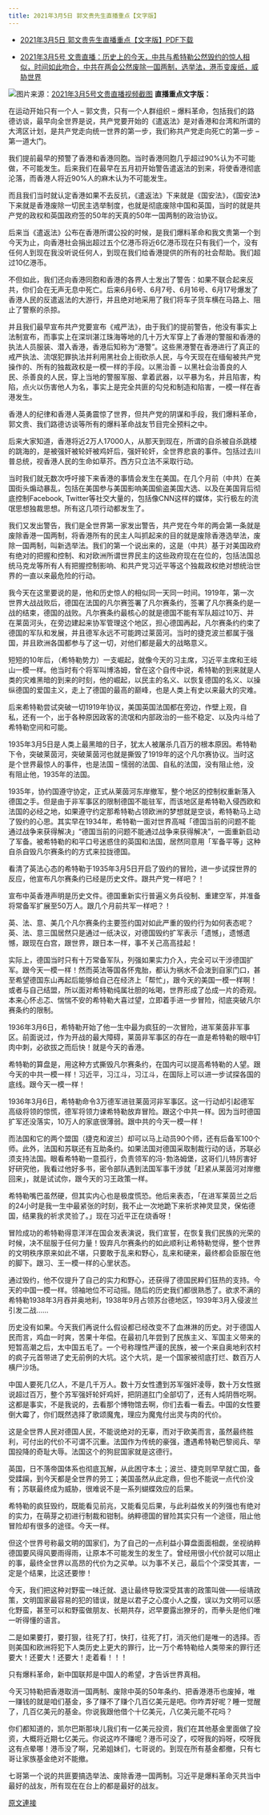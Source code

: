 ```yaml
---
title: 2021年3月5日 郭文贵先生直播重点【文字版】
---
```


- [2021年3月5日 郭文贵先生直播重点【文字版】PDF下载](https://assets.gnews.org/wp-content/uploads/2021/03/3.5%E7%9B%B4%E6%92%AD%E9%87%8D%E7%82%B9-%E4%B8%AD%E6%96%87.pdf)


- [2021年3月5号 文贵直播：历史上的今天，中共与希特勒公然毁约的惊人相似，时间如此吻合，中共在两会公然废除一国两制，选举法，港币变废纸，威胁世界](https://gtv.org/video/id=60424c6f94761a708f1b9a7b)

![](https://assets.gnews.org/wp-content/uploads/2021/03/Screen-Shot-2021-03-06-at-12.21.09-pm.png)图片来源：[2021年3月5号文贵直播视频截图](https://gtv.org/video/id=60424c6f94761a708f1b9a7b)
**直播重点文字版：**

在运动开始只有一个人 – 郭文贵，只有一个人群组织 – 爆料革命，包括我们的路德访谈，最早向全世界是说，共产党要开始的《遣返法》是对香港和台湾和所谓的大湾区计划，是共产党走向统一世界的第一步，我们称共产党走向死亡的第一步 – 第一道大门。

我们提前最早的预警了香港和香港同胞。当时香港同胞几乎超过90%认为不可能做，不可能发生。后来我们在最早在五月初开始警告遣返法的到来，将使香港彻底沦落，而香港人将近90%人的麻木认为不可能发生。

而且我们当时就认定香港如果不去反抗，《遣返法》下来就是《国安法》，《国安法》下来就是香港废除一切民主选举制度，也就是彻底废除中国和英国，当时的就是共产党的政权和英国政府签的50年的天真的50年一国两制的政治协议。

后来当《遣返法》公布在香港所谓公投的时候，是我们爆料革命和我文贵第一个到今天为止，向香港社会捐出超过五个亿港币将近6亿港币现在只有我们一个，没有任何人到现在我没听说任何人，到现在我们给香港提供的所有的社会帮助。我们超过10亿港币。

不但如此，我们还向香港同胞和香港的各界人士发出了警告：如果不联合起来反共，你们会在无声无息中死亡。后来6月6号、6月7号、6月16号、6月17号爆发了香港人民的反遣返法的大游行，并且绝对地采用了我们将车子货车横在马路上、阻止了警察的杀掠。

并且我们最早宣布共产党要宣布《戒严法》，由于我们的提前警告，他没有事实上法制宣布，而事实上在深圳湛江珠海等地的几十万大军穿上了香港的警服和香港的执法人员服装、潜入香港，香港后知称为“港警”。这些黑港警在香港进行了真正的戒严执法、流氓犯罪执法并利用黑社会上街砍杀人民，与今天现在在缅甸被共产党操作的、所有的独裁政权是一模一样的手段。以黑治善 – 以黑社会治善良的人民、杀善良的人民，穿上当地的警服军服、拿着武器，以平暴为名，并且陷害，构陷，点火以伤害他人为名，事实上是完全共匪的勾兑和制造和陷害，一模一样在香港发生。

香港人的纪律和香港人英勇震惊了世界，但共产党的阴谋和手段，我们爆料革命，郭文贵、我们路德访谈等所有的爆料革命战友节目完全预料之中。

后来大家知道，香港将近2万人17000人，从那天到现在，所谓的自杀被自杀跳楼的跳海的，是被强奸被轮奸被鸡奸后，强奸轮奸，全世界悲哀的事件。包括过去川普总统，视香港人民的生命如草芥。西方只立法不采取行动。

当时我们就无数次呼吁接下来香港的事情会发生在美国。在几个月前（中共）在美国街头煽动暴乱，包括在美国参与美国影响美国偷盗美国大选、以及在美国背后彻底控制Facebook, Twitter等社交大量的，包括像CNN这样的媒体，实行极左的流氓思想独裁思想。所有这几项行动都发生了。

我们又发出警告，我们是全世界第一家发出警告，共产党在今年的两会第一条就是废除香港一国两制，将香港所有的民主人叫抓起来的目的就是废除香港选举法，废除一国两制，叫新选举法。我们的第一个说出来的，这是（中共）基于对美国政府有绝对的把握和控制、和对欧洲所谓世界民主的这些政府现在在位的，包括法国总统马克龙等所有人有把握控制影响、和共产党习近平等这个独裁政权绝对想统治世界的一直以来最危险的行动。

我今天在这里要说的是，他和历史惊人的相似同一天同一时间。1919年，第一次世界大战战败后，德国在法国的凡尔赛签署了凡尔赛条约，签署了凡尔赛条约是一战的结束，德国的战败。凡尔赛条约最核心的就是德国不能有军队超过10万、并在莱茵河头，在旁边建起来协军管理这个地区，担心德国再起，凡尔赛条约约束了德国的军队和发展，并且德军永远不可能跨过莱茵河。当时的捷克波兰都属于强国，并且欧洲各国都参与了这一切，对他们都是最大的战略意义。

短短的10年后，（希特勒势力）一支崛起，就像今天的习主席，习近平主席和王岐山一模一样。他当时有个将军叫博洛姆，曾在这个自传中说，希特勒的到来就是人类的灾难黑暗的到来的时刻，他的崛起，以民主的名义、以恢复德国的名义、以操纵德国的爱国主义，走上了德国的最高的巅峰，也是人类上有史以来最大的灾难。

后来希特勒尝试突破一切1919年协议，美国英国法国都在旁边，作壁上观，自私，还有一个，出于各种原因政客的流氓和内部政治的一些不稳定、以及内斗给了希特勒空间和可能。

1935年3月5日是人类上最黑暗的日子，犹太人被屠杀几百万的根本原因。希特勒下令，突破莱茵河，突破莱茵河也就是撕毁了1919年的这个凡尔赛协议。当时这是个世界最惊人的事件，也是法国 – 懦弱的法国、自私的法国，没有阻止他，没有阻止他，1935年的法国。

1935年，协约国遵守协定，正式从莱茵河东岸撤军，整个地区的控制权重新落入德国之手。但是由于非军事区的限制德国不能驻军，而该地区是希特勒入侵西欧和法国的必经之地，如果遵守约定那希特勒占领欧洲的梦想就是空谈，希特勒马上动了毁约的心思。其实早在1934年，希特勒一面对世界高喊「德国当前的问题不能通过战争来获得解决」“德国当前的问题不能通过战争来获得解决”，一面重新启动了军备。被希特勒的和平口号迷惑住的英国和法国，居然同意用「军备平等」这种自杀自毁凡尔赛条约的方式来拉拢德国。

看清了英法心态的希特勒于1935年3月5日开启了毁约的冒险，进一步试探世界的反应，他宣布凡尔赛条约已经是历史文件。跟共产党一样吧？！

宣布中英香港声明是历史文件。德国重新实行普遍义务兵役制、重建空军，并准备将常备军扩展至50万人。跟几个月前共军一样吧？！

英、法、意、美几个凡尔赛条约主要签约国对如此严重的毁约行为如何表态呢？英、法、意三国居然只是通过一纸决议，对德国毁约扩军表示「遗憾」，遗憾遗憾，跟现在白宫，跟世界，跟日本一样，事不关己高高挂起！

实际上，德国当时只有十万常备军队，列强如果实力介入，完全可以干涉德国扩军。跟今天一模一样！然而英法等国各怀鬼胎，都认为祸水不会泼到自家门口，甚至希望德国东山再起后能够给自己在经济上「帮忙」，跟今天的美国一模一样啊！或者与自己结盟，所以面对希特勒纯属壮胆的吆喝，世界形成了怂成一片的奇观。本来心怀忐忑、惴惴不安的希特勒大喜过望，立即着手进一步冒险，彻底突破凡尔赛条约的限制。

1936年3月6日，希特勒开始了他一生中最为疯狂的一次冒险，进军莱茵非军事区。前面说过，作为开战的最大障碍，莱茵非军事区的存在一直是希特勒的眼中钉肉中刺，必欲拔之而后快！就是今天的香港。

希特勒的算盘是，用这种方式撕毁凡尔赛条约，在国内可以提高希特勒的人望。跟今天的中共一模一样！习近平，习江斗，习江斗，在国际上可以进一步试探各国的底线。跟今天一模一样！

1936年3月6日，希特勒命令3万德军进驻莱茵河非军事区。这一行动却引起德军高级将领的惊慌，德军将领力谏希特勒放弃冒险。跟这个中共一样。因为当时德国扩军还没落实，10万人的家底很薄弱。跟中共的今天一模一样！

而法国和它的两个盟国（捷克和波兰）却可以马上动员90个师，还有后备军100个师。此外，法国和苏联还有互助条约。如果法国对德国采取制裁行动的话，苏联必须支持法国。眼看希特勒一意孤行，负责领军的冯･勃洛姆堡，这哥们儿特厉害好好研究他，我看过他好多书，密令部队遇到法国军事干涉就「赶紧从莱茵河对岸撤回来」，就是试试你，跟今天的习王政策一样。

希特勒嘴巴虽然硬，但其实内心也是极度慌恐。他后来表态，「在进军莱茵兰之后的24小时是我一生中最紧张的时刻，我不止一次地跪下来祈求神灵显灵，保佑德国，结果我的祈求灵验了。」现在习近平正在烧香呀！

冒险成功的希特勒得意洋洋在国会发表演说，我们宣誓，在恢复我们民族的光荣的时候，决不屈服于任何力量！毁弃凡尔赛条约的如此顺利让希特勒觉得，整个世界的文明秩序原来如此不堪，只要敢于乱来和野心，乱来和硬来，最终都会臣服在他的脚下。跟习、王一模一样的心里状态。

通过毁约，他不仅提升了自己的实力和野心，还获得了德国民粹们狂热的支持。今天的中国一模一样。领袖地位不可动摇。随后的历史我们都很熟悉了。欲求不满的希特勒1938年3月吞并奥地利，1938年9月占领苏台德地区，1939年3月入侵波兰引发二战……

历史没有如果。今天我们再说什么假设都已经改变不了血淋淋的历史。对于德国人民而言，鸡血一时爽，苦果十年偿。在最初几年尝到了民族主义、军国主义带来的短暂高潮之后，太中国五毛了。一个号称理性严谨的民族，被一个来自奥地利农村的疯子元首带进了史无前例的大坑。这个大坑，是一个国家被彻底打烂、数百万人横尸沙场。

中国人要死几亿人，不是几千万人。数十万女性遭到苏军强奸凌辱，数十万女性据说超过百万，整个苏军强奸轮奸鸡奸，把阴道肛门全部切了，还有人炖阴唇吃啊。这都是事实，不是我说的，去看那个博物馆去啊，你们去看一看去。中国的女性要倒大霉了，你们既然选择了歌颂魔鬼，理应为魔鬼付出灵与肉的代价。

这是全世界人民对德国人民，不能说绝对的无辜，而对于欧美而言，虽然最终胜利，可付出的代价不可谓不沉重。法国作为传统的豪强，遭遇希特勒巴黎阅兵、举国投降的奇耻大辱。法国这个的狗屁国家就是这德行。

英国，日不落帝国体系也彻底瓦解，从此困守本土；波兰、捷克则早早就亡国，备受蹂躏，到今天都是全世界的劳工；美国虽然从此定鼎，但也不能说一点代价没有；苏联最终成为威胁，很难说不是一系列蝴蝶效应的后果。

希特勒的疯狂毁约，既能看见前兆，又能看见后果，与此利益攸关的列强也有绝对的实力，在萌芽之初进行制裁和钳制。纳粹德国的冒险其实只有一个途径，阻止他冒险却有很多的途径。今天一样。

但这个世界号称最文明的国家们，为了自己的一点利益小算盘面面相觑，坐视纳粹德国要风得风要雨得雨，让原本不可能发生的发生了。曾经用很小代价就可以阻止的事，最终全世界以高昂的代价为之买单。以为事不关己，最后个个深受其害，一定是个结果，比这还要惨！

今天，我们把这种对野蛮一味迁就、退让最终导致深受其害的政策叫做——绥靖政策，文明国家最容易的犯的错误，就是以君子之心度小人之腹，误以为文明可以感化野蛮，甚至可以和野蛮做朋友、长期共存，迟早要露出獠牙的，而拳头是他们唯一听得懂的语言。

二是如果要打，要打狠，往死了打，快打，往死了打，消灭他们是唯一的选择。否则美国和欧洲将犯下人类历史上更大的罪行，比一万个希特勒给人类带来的罪行还要大！还要大！还要大！走着看！！！

只有爆料革命，新中国联邦是中国人的希望，才告诉世界真相。

今天习特勒把香港取消一国两制、废除中英的50年条约、把香港港币也废掉，唯一赚钱的就是咱们基金，多了赚不了赚个几百亿美元是吧。你咋弄好呢？睡一觉醒了，几百亿美元的基金。你说我跟他借个十亿美元，八亿美元能不花吗？

你们都知道的，凯尔巴斯那块儿我们有一亿美元投资，我们在其他基金里面做了投资，大概将近期七亿美元。你说这咋不赚呢？港币可没了，哎呀我的妈呀，哎呀我这有点晕哪！港币没了啊，兄弟姐妹们，七哥说的。到现在所有基金都撤，只有七哥让家族基金绝对不能撤。

七哥第一个说的共匪要搞选举法、废除香港一国两制。习近平是爆料革命灭共当中最好的战友，所有现在在台上的都是最好的战友。

[原文連接](https://gnews.org/zh-hans/953022/)